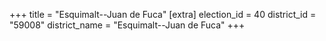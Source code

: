 +++
title = "Esquimalt--Juan de Fuca"
[extra]
election_id = 40
district_id = "59008"
district_name = "Esquimalt--Juan de Fuca"
+++
